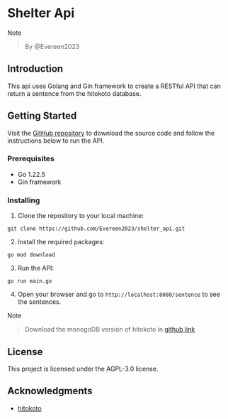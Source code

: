 # **Shelter Api**

>[!NOTE]

>By @Evereen2023

## **Introduction**

This api uses Golang and Gin framework to create a RESTful API that can return a sentence from the hitokoto database. 

## **Getting Started**

Visit the [GitHub repository](https://github.com/Evereen2023/shelter_api) to download the source code and follow the instructions below to run the API.

### **Prerequisites**

- Go 1.22.5
- Gin framework

### **Installing**

1. Clone the repository to your local machine:

```
git clone https://github.com/Evereen2023/shelter_api.git
```

2. Install the required packages:

```
go mod download
```

3. Run the API:

```
go run main.go
```

4. Open your browser and go to `http://localhost:8080/sentence` to see the sentences.

>[!NOTE]

>Download the monogoDB version of hitokoto in [github link]('https://github.com/Evereen2023/hikotoko_db')

## **License**

This project is licensed under the AGPL-3.0 license.

## **Acknowledgments**

- [hitokoto](https://hitokoto.cn/)
